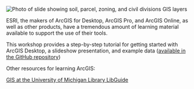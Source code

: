 ![Photo of slide showing soil, parcel, zoning, and civil divisions GIS layers](https://github.com/clarkdatalabs/arc_gis)

ESRI, the makers of ArcGIS for Desktop, ArcGIS Pro, and ArcGIS Online, as well as other products, have a tremendous amount of learning material available to support the use of their tools.

This workshop provides a step-by-step tutorial for getting started with ArcGIS Desktop, a slideshow presentation, and example data ([available in the GitHub repository](https://github.com/clarkdatalabs/arc_gis)) 

Other resources for learning ArcGIS:

[GIS at the University of Michigan Library LibGuide](http://guides.lib.umich.edu/c.php?g=283027&p=1885766)
